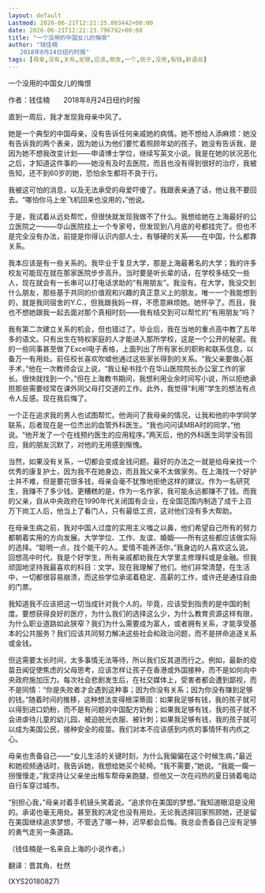 ```yaml
---
layout: default
Lastmod: 2020-06-21T12:21:25.803442+00:00
date: 2020-06-21T12:21:23.796792+00:00
title: "一个没用的中国女儿的悔恨"
author: "钱佳楠
　　2018年8月24日纽约时报"
tags: [母亲,没有,关系,足够,应该,朋友,一个,孩子,没用,有钱,新语丝]
---
```


一个没用的中国女儿的悔恨

作者：钱佳楠　　2018年8月24日纽约时报

直到一周后，我才发现我母亲中风了。

她是一个典型的中国母亲，没有告诉任何亲戚她的病情。她不想给人添麻烦：她没有告诉我的两个表亲，因为她认为他们要忙着照顾年幼的孩子。她没有告诉我，是因为她不想我改变计划——申请博士学位，继续写英文小说。我是在她的状况恶化之后，才知道这件事的——她没有及时去医院，而且也没有得到很好的治疗，我被告知，还不到60岁的她，恐怕余生都将不良于行。

我被这可怕的消息，以及无法承受的母爱吓傻了。我跟表亲通了话，他让我不要回去。“哪怕你马上坐飞机回来也没用的，”他说。

于是，我试着从远处帮忙，但很快就发现我做不了什么。我想给她在上海最好的公立医院之一——华山医院挂上一个专家号，但发现到八月底的号都挂完了。但也不是完全没有办法，前提是你得认识内部人士，有够硬的关系——在中国，什么都靠关系。

我本应该是有一些关系的。我毕业于复旦大学，那是上海最著名的大学；我的许多校友可能现在就在那家医院步步高升。当时要是听长辈的话，在学校多结交一些人，现在就会有一长串可以打电话求助的“有用朋友”。我没有。在大学，我没交到什么朋友，那些基于共同的价值观和兴趣的真正意义上的朋友。唯一一个我能想到的，就是我同宿舍的Y.C.，但我跟我妈一样，不愿意麻烦她。她怀孕了。而且，我也不想她跟我一起去面对那个真相时刻——我有结交到可以帮忙的“有用朋友”吗？

我有第二次建立关系的机会，但也错过了。毕业后，我在当地的重点高中教了五年多的语文。只有出生在特权家庭的人才能进入那所学校，这是一个公开的秘密。我的一些同事甚至做了Excel电子表格，上面列出了所有家长的职称和联系信息，以备万一有用处。前任校长喜欢吹嘘他通过这些家长得到的关系。“我父亲要做心脏手术，”他在一次教师会议上说，“我让秘书找个在华山医院院长办公室工作的家长。很快就找到一个。”但在上海教书期间，我想利用业余时间写小说，所以拒绝承担那些需要经常在课外同父母打交道的工作。此外，我觉得“利用”学生的想法有点令人反感。现在我后悔了。

一个正在追求我的男人也试图帮忙。他询问了我母亲的情况，让我和他的中学同学联系，后者现在是一位杰出的血管外科医生。“我也问问读MBA时的同学，”他说。“他开发了一个在线预约医生的应用程序。”两天后，他的外科医生同学没有回应，我的朋友沉默了，对他的无用感到惭愧。

当然，如果没有关系，一切都会变成金钱问题。最好的办法之一就是给母亲找一个优秀的康复护士，因为我不在她身边，而且我父亲不太做家务。在上海找一个好护士并不难，但是要花很多钱，母亲会毫不犹豫地拒绝这样的建议。作为一名研究生，我赚不了多少钱。更糟糕的是，作为一名作家，我可能永远都赚不了钱。而我的父亲，自从中央政府在1990年代关闭国有企业，在全国范围内制造了成千上百万下岗工人后，他当上了看门人，只有最低工资，这对他们没有多大帮助。

在母亲生病之前，我对中国人过度的实用主义嗤之以鼻，他们希望自己所有的努力都朝着实用的方向发展。大学学位、工作、友谊、婚姻——所有这些都应该做实际的选择。“聪明一点，找个能干的人。爱情不能养活你，”我身边的人喜欢这么说。回想高中时代，我是个好学生，所有亲戚都劝我在大学里主修理科或是金融。但我顽固地坚持我最喜欢的科目：文学。现在我理解了他们。他们非常清楚，在生活中，一切都很容易崩溃，而这些学位承诺着稳定、高薪的工作，或许还是通往自由的门票。

我知道我不应该把这一切当成针对我个人的。毕竟，应该受到指责的是中国的制度。要想获得良好的医疗，为什么我们的选择这么少，为什么教育资源这样有限，为什么职业道路如此狭窄？我们为什么需要成为富人，或者拥有关系，才能享受基本的公共服务？我们应该共同努力解决这些社会和政治问题，而不是拼命追逐关系或金钱。

但这需要太长时间，太多事情无法等待，所以我们反其道而行之。例如，最新的疫苗丑闻促使焦虑的父母思考，应该怎样让孩子在香港或外国接种，而不是如何向中央政府施加压力。每次社会悲剧发生后，在社交媒体上，受害者都会遭到鄙视，而不是同情：“你是失败者才会遇到这种事；因为你没有关系；因为你没有赚到足够的钱。”随着时间的推移，这种想法变得根深蒂固：如果我足够有钱，我的孩子就可以得到进口奶粉，而不是有问题的中国配方奶粉；如果我足够有钱，我的孩子就不会进虐待儿童的幼儿园，被迫脱光衣服、被针刺；如果我足够有钱，我的孩子就可以成为美国公民，接种安全的疫苗。我们对本不应该感到内疚的事情怀有内疚之心。

母亲也责备自己——“女儿生活的关键时刻，为什么我偏偏在这个时候生病，”最近和她视频通话时，我告诉她，我想给她买个轮椅。“我不需要，”她说。“我能一瘸一拐慢慢走，”我坚持让父亲坐出租车帮母亲跑腿，但他又一次在闷热的夏日骑着电动自行车穿过城市。

“别担心我，”母亲对着手机镜头笑着说。“追求你在美国的梦想。”我知道眼泪是没用的。承诺也毫无用处。甚至我的决定也没有用处。无论我选择回家照顾她，还是留在美国继续追求梦想，不管选了哪一种，迟早都会后悔。我总会责备自己没有足够的勇气走另一条道路。

（钱佳楠是一名来自上海的小说作者。）

翻译：晋其角、杜然

(XYS20180827)

